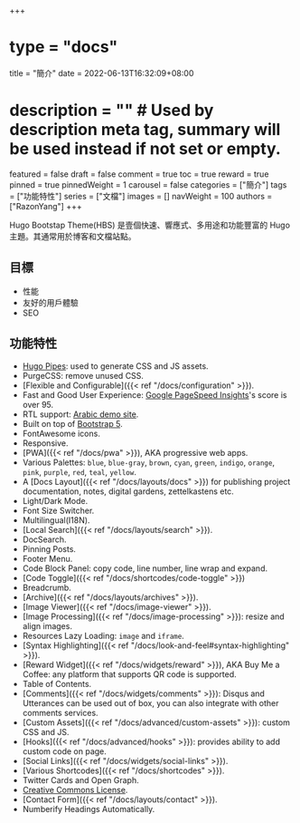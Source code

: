 +++
# type = "docs"
title = "簡介"
date = 2022-06-13T16:32:09+08:00
# description = "" # Used by description meta tag, summary will be used instead if not set or empty.
featured = false
draft = false
comment = true
toc = true
reward = true
pinned = true
pinnedWeight = 1
carousel = false
categories = ["簡介"]
tags = ["功能特性"]
series = ["文檔"]
images = []
navWeight = 100
authors = ["RazonYang"]
+++

Hugo Bootstap Theme(HBS) 是壹個快速、響應式、多用途和功能豐富的 Hugo 主題。其通常用於博客和文檔站點。

<!--more-->

## 目標

- 性能
- 友好的用戶體驗
- SEO

## 功能特性

- [Hugo Pipes](https://gohugo.io/hugo-pipes/): used to generate CSS and JS assets.
- PurgeCSS: remove unused CSS.
- [Flexible and Configurable]({{< ref "/docs/configuration" >}}).
- Fast and Good User Experience: [Google PageSpeed Insights](https://pagespeed.web.dev/report?url=https://hbs.razonyang.com/en/)'s score is over 95.
- RTL support: [Arabic demo site](https://hbs.razonyang.com/ar/).
- Built on top of [Bootstrap 5](https://getbootstrap.com/).
- FontAwesome icons.
- Responsive.
- [PWA]({{< ref "/docs/pwa" >}}), AKA progressive web apps.
- Various Palettes: `blue`, `blue-gray`, `brown`, `cyan`, `green`, `indigo`, `orange`, `pink`, `purple`, `red`, `teal`, `yellow`.
- A [Docs Layout]({{< ref "/docs/layouts/docs" >}}) for publishing project documentation, notes, digital gardens, zettelkastens etc.
- Light/Dark Mode.
- Font Size Switcher.
- Multilingual(I18N).
- [Local Search]({{< ref "/docs/layouts/search" >}}).
- DocSearch.
- Pinning Posts.
- Footer Menu.
- Code Block Panel: copy code, line number, line wrap and expand.
- [Code Toggle]({{< ref "/docs/shortcodes/code-toggle" >}})
- Breadcrumb.
- [Archive]({{< ref "/docs/layouts/archives" >}}).
- [Image Viewer]({{< ref "/docs/image-viewer" >}}).
- [Image Processing]({{< ref "/docs/image-processing" >}}): resize and align images.
- Resources Lazy Loading: `image` and `iframe`.
- [Syntax Highlighting]({{< ref "/docs/look-and-feel#syntax-highlighting" >}}).
- [Reward Widget]({{< ref "/docs/widgets/reward" >}}), AKA Buy Me a Coffee: any platform that supports QR code is supported.
- Table of Contents.
- [Comments]({{< ref "/docs/widgets/comments" >}}): Disqus and Utterances can be used out of box, you can also integrate with other comments services.
- [Custom Assets]({{< ref "/docs/advanced/custom-assets" >}}): custom CSS and JS.
- [Hooks]({{< ref "/docs/advanced/hooks" >}}): provides ability to add custom code on page.
- [Social Links]({{< ref "/docs/widgets/social-links" >}}).
- [Various Shortcodes]({{< ref "/docs/shortcodes" >}}).
- Twitter Cards and Open Graph.
- [Creative Commons License](https://creativecommons.org/licenses/).
- [Contact Form]({{< ref "/docs/layouts/contact" >}}).
- Numberify Headings Automatically.

